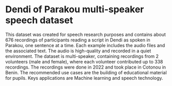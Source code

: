 # Dendi of Parakou multi-speaker speech dataset

This dataset was created for speech research purposes and contains about 676 recordings of participants reading a script in Dendi as spoken in Parakou, one sentence at a time. Each example includes the audio files and the associated text. The audio is high-quality and recorded in a quiet environment. The dataset is multi-speaker, containing recordings from 2 volunteers (male and female), where each volunteer contributed up to 338 recordings. The recordings were done in 2022 and took place in Cotonou in Benin. The recommended use cases are the building of educational material for pupils. Keys applications are Machine learning and speech technology.  

